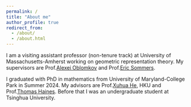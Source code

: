 ```yaml
---
permalink: /
title: "About me"
author_profile: true
redirect_from: 
  - /about/
  - /about.html
---
```


I am a visiting assistant professor (non-tenure track) at University of Massachusetts-Amherst working on geometric representation theory. My supervisors are Prof.[Alexei Oblomkov](https://people.math.umass.edu/~oblomkov/) and Prof.[Eric Sommers](https://people.math.umass.edu/~esommers/).

I graduated with PhD in mathematics from University of Maryland-College Park in Summer 2024. My advisors are Prof.[Xuhua He](https://hkumath.hku.hk/~xuhuahe/), HKU and Prof.[Thomas Haines](https://www.math.umd.edu/~tjh/). Before that I was an undergraduate student at Tsinghua University.
